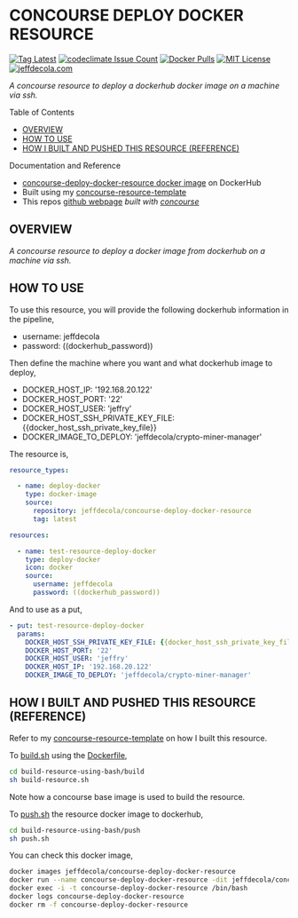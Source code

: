 # CONCOURSE DEPLOY DOCKER RESOURCE

[![Tag Latest](https://img.shields.io/github/v/tag/jeffdecola/concourse-deploy-docker-resource)](https://github.com/JeffDeCola/concourse-deploy-docker-resource/tags)
[![codeclimate Issue Count](https://codeclimate.com/github/JeffDeCola/concourse-deploy-docker-resource/badges/issue_count.svg)](https://codeclimate.com/github/JeffDeCola/concourse-deploy-docker-resource/issues)
[![Docker Pulls](https://badgen.net/docker/pulls/jeffdecola/concourse-deploy-docker-resource?icon=docker&label=pulls)](https://hub.docker.com/r/jeffdecola/concourse-deploy-docker-resource/)
[![MIT License](https://img.shields.io/:license-mit-blue.svg)](https://jeffdecola.mit-license.org)
[![jeffdecola.com](https://img.shields.io/badge/website-jeffdecola.com-blue)](https://jeffdecola.com)

_A concourse resource to deploy a dockerhub docker image on a machine via ssh._

Table of Contents

* [OVERVIEW](https://github.com/JeffDeCola/concourse-deploy-docker-resource#overview)
* [HOW TO USE](https://github.com/JeffDeCola/concourse-deploy-docker-resource#how-to-use)
* [HOW I BUILT AND PUSHED THIS RESOURCE (REFERENCE)](https://github.com/JeffDeCola/concourse-deploy-docker-resource#how-i-built-and-pushed-this-resource-reference)

Documentation and Reference

* [concourse-deploy-docker-resource docker image](https://hub.docker.com/r/jeffdecola/concourse-deploy-docker-resource)
  on DockerHub
* Built using my
  [concourse-resource-template](https://github.com/JeffDeCola/concourse-resource-template)
* This repos
  [github webpage](https://jeffdecola.github.io/concourse-deploy-docker-resource/)
  _built with
  [concourse](https://github.com/JeffDeCola/concourse-deploy-docker-resource/blob/master/ci-README.md)_

## OVERVIEW

_A concourse resource to deploy a docker image from dockerhub on a machine via ssh._

## HOW TO USE

To use this resource, you will provide the following
dockerhub information in the pipeline,

* username: jeffdecola
* password: ((dockerhub_password))

Then define the machine where you want and what dockerhub image to deploy,

* DOCKER_HOST_IP: '192.168.20.122'
* DOCKER_HOST_PORT: '22'
* DOCKER_HOST_USER: 'jeffry'
* DOCKER_HOST_SSH_PRIVATE_KEY_FILE: {{docker_host_ssh_private_key_file}}
* DOCKER_IMAGE_TO_DEPLOY: 'jeffdecola/crypto-miner-manager'

The resource is,

```yml
resource_types:

  - name: deploy-docker
    type: docker-image
    source:
      repository: jeffdecola/concourse-deploy-docker-resource
      tag: latest

resources:

  - name: test-resource-deploy-docker
    type: deploy-docker
    icon: docker
    source:
      username: jeffdecola
      password: ((dockerhub_password))
```

And to use as a put,

```yml
- put: test-resource-deploy-docker
  params:
    DOCKER_HOST_SSH_PRIVATE_KEY_FILE: {{docker_host_ssh_private_key_file}}
    DOCKER_HOST_PORT: '22'
    DOCKER_HOST_USER: 'jeffry'
    DOCKER_HOST_IP: '192.168.20.122'
    DOCKER_IMAGE_TO_DEPLOY: 'jeffdecola/crypto-miner-manager'
```

## HOW I BUILT AND PUSHED THIS RESOURCE (REFERENCE)

Refer to my
[concourse-resource-template](https://github.com/JeffDeCola/concourse-resource-template)
on how I built this resource.

To
[build.sh](https://github.com/JeffDeCola/concourse-deploy-docker-resource/blob/master/build-resource-using-bash/build/build.sh)
using the
[Dockerfile](https://github.com/JeffDeCola/concourse-deploy-docker-resource/blob/master/build-resource-using-bash/build/Dockerfile),

```bash
cd build-resource-using-bash/build
sh build-resource.sh
```

Note how a concourse base image is used to build the resource.

To
[push.sh](https://github.com/JeffDeCola/concourse-deploy-docker-resource/blob/master/build-resource-using-bash/push/push.sh)
the resource docker image to dockerhub,

```bash
cd build-resource-using-bash/push
sh push.sh
```

You can check this docker image,

```bash
docker images jeffdecola/concourse-deploy-docker-resource
docker run --name concourse-deploy-docker-resource -dit jeffdecola/concourse-deploy-docker-resource
docker exec -i -t concourse-deploy-docker-resource /bin/bash
docker logs concourse-deploy-docker-resource
docker rm -f concourse-deploy-docker-resource
```
